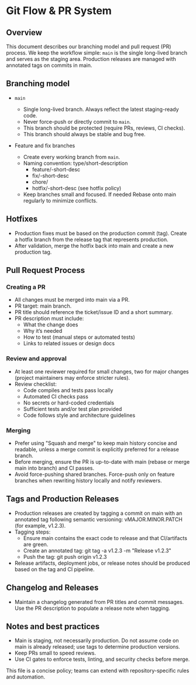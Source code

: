 # Git Flow & PR System

## Overview
This document describes our branching model and pull request (PR) process. We keep the workflow simple: `main` is the 
single long-lived branch and serves as the staging area. Production releases are managed with annotated tags on commits in main.

## Branching model
- `main`
  - Single long-lived branch. Always reflect the latest staging-ready code.
  - Never force-push or directly commit to `main`.
  - This branch should be protected (require PRs, reviews, CI checks).
  - This branch should always be stable and bug free.

- Feature and fix branches
  - Create every working branch from `main`.
  - Naming convention: type/short-description
    - feature/<ticket>-short-desc
    - fix/<ticket>-short-desc
    - chore/<short-desc>
    - hotfix/<ticket>-short-desc (see hotfix policy)
  - Keep branches small and focused. If needed Rebase onto main regularly to minimize conflicts.

## Hotfixes
- Production fixes must be based on the production commit (tag). Create a hotfix branch from the release tag that represents production.
- After validation, merge the hotfix back into main and create a new production tag.

## Pull Request Process
### Creating a PR
- All changes must be merged into main via a PR.
- PR target: main branch.
- PR title should reference the ticket/issue ID and a short summary.
- PR description must include:
  - What the change does
  - Why it’s needed
  - How to test (manual steps or automated tests)
  - Links to related issues or design docs

### Review and approval
- At least one reviewer required for small changes, two for major changes (project maintainers may enforce stricter rules).
- Review checklist:
  - Code compiles and tests pass locally
  - Automated CI checks pass
  - No secrets or hard-coded credentials
  - Sufficient tests and/or test plan provided
  - Code follows style and architecture guidelines

### Merging
- Prefer using "Squash and merge" to keep main history concise and readable, unless a merge commit is explicitly preferred for a release branch.
- Before merging, ensure the PR is up-to-date with main (rebase or merge main into branch) and CI passes.
- Avoid force-pushing shared branches. Force-push only on feature branches when rewriting history locally and notify reviewers.

## Tags and Production Releases
- Production releases are created by tagging a commit on main with an annotated tag following semantic versioning: vMAJOR.MINOR.PATCH (for example, v1.2.3).
- Tagging steps:
  - Ensure main contains the exact code to release and that CI/artifacts are green.
  - Create an annotated tag: git tag -a v1.2.3 -m "Release v1.2.3"
  - Push the tag: git push origin v1.2.3
- Release artifacts, deployment jobs, or release notes should be produced based on the tag and CI pipeline.

## Changelog and Releases
- Maintain a changelog generated from PR titles and commit messages. Use the PR description to populate a release note when tagging.

## Notes and best practices
- Main is staging, not necessarily production. Do not assume code on main is already released; use tags to determine production versions.
- Keep PRs small to speed reviews.
- Use CI gates to enforce tests, linting, and security checks before merge.

This file is a concise policy; teams can extend with repository-specific rules and automation.
